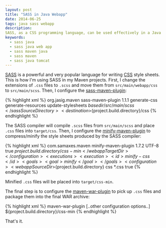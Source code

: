 ```yaml
---
layout: post
title: "SASS in Java Webapp"
date: 2014-06-25
tags: java sass webapp
description:
SASS, as a CSS programming language, can be used effectively in a Java web application. Read how below.
keywords:
  - sass java
  - sass java web app
  - sass maven java
  - sass maven
  - sass java tomcat
---
```


[SASS](http://sass-lang.com/) is a powerful and very popular language for writing [CSS](http://www.w3.org/Style/CSS/Overview.en.html) style sheets. This is how I'm using SASS in my Maven projects.
First, I change the extensions of `.css` files to `.scss` and move them from `src/main/webapp/css` to `src/main/scss`.
Then, I configure the [sass-maven-plugin](https://github.com/Jasig/sass-maven-plugin):

{% highlight xml %}
<plugin>
  <groupId>org.jasig.maven</groupId>
  <artifactId>sass-maven-plugin</artifactId>
  <version>1.1.1</version>
  <executions>
    <execution>
      <id>generate-css</id>
      <phase>generate-resources</phase>
      <goals>
        <goal>update-stylesheets</goal>
      </goals>
      <configuration>
        <sassSourceDirectory>${basedir}/src/main/scss</sassSourceDirectory>
        <destination>${project.build.directory}/css</destination>
      </configuration>
    </execution>
  </executions>
</plugin>
{% endhighlight %}

The SASS compiler will compile `.scss` files from `src/main/scss` and place `.css` files into `target/css`.
Then, I configure the [minify-maven-plugin](https://github.com/samaxes/minify-maven-plugin) to compress/minify the style sheets produced by the SASS compiler:

{% highlight xml %}
<plugin>
  <groupId>com.samaxes.maven</groupId>
  <artifactId>minify-maven-plugin</artifactId>
  <version>1.7.2</version>
  <configuration>
    <charset>UTF-8</charset>
    <nosuffix>true</nosuffix>
    <webappTargetDir>${project.build.directory}/css-min</webappTargetDir>
  </configuration>
  <executions>
    <execution>
      <id>minify-css</id>
      <goals>
        <goal>minify</goal>
      </goals>
      <configuration>
        <webappSourceDir>${project.build.directory}</webappSourceDir>
        <cssSourceDir>css</cssSourceDir>
        <cssSourceIncludes>
          <include>*.css</include>
        </cssSourceIncludes>
        <skipMerge>true</skipMerge>
      </configuration>
    </execution>
  </executions>
</plugin>
{% endhighlight %}

Minified `.css` files will be placed into `target/css-min`.

The final step is to configure the [maven-war-plugin](http://maven.apache.org/plugins/maven-war-plugin/) to pick up `.css` files and package them into the final WAR archive:

{% highlight xml %}
<plugin>
  <artifactId>maven-war-plugin</artifactId>
  <configuration>
    [..other configuration options..]
    <webResources combine.children="append">
      <resource>
        <directory>${project.build.directory}/css-min</directory>
      </resource>
    </webResources>
  </configuration>
</plugin>
{% endhighlight %}

That's it.

